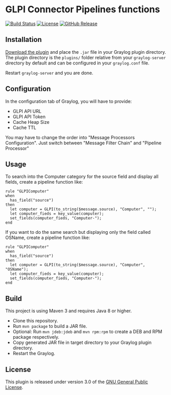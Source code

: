 # GLPI Connector Pipelines functions

[![Build Status](https://travis-ci.org/airbus-cyber/graylog-plugin-glpi.svg?branch=master)](https://travis-ci.org/airbus-cyber/graylog-plugin-glpi)
[![License](https://img.shields.io/badge/license-GPL--3.0-orange.svg)](https://www.gnu.org/licenses/gpl-3.0.txt)
[![GitHub Release](https://img.shields.io/badge/release-v1.2.0-blue.svg)](https://github.com/airbus-cyber/graylog-plugin-glpi/releases)

## Installation

[Download the plugin](https://github.com/airbus-cyber/graylog-plugin-glpi/releases)
and place the `.jar` file in your Graylog plugin directory. The plugin directory
is the `plugins/` folder relative from your `graylog-server` directory by default
and can be configured in your `graylog.conf` file.

Restart `graylog-server` and you are done.

## Configuration

In the configuration tab of Graylog, you will have to provide:
  * GLPI API URL
  * GLPI API Token
  * Cache Heap Size
  * Cache TTL
 
 You may have to change the order into "Message Processors Configuration". Just switch between "Message Filter Chain" and 	"Pipeline Processor"

## Usage

To search into the Computer category for the source field and display all fields, create a pipeline function like:
```
rule "GLPIComputer"
when
  has_field("source")
then
  let computer = GLPI(to_string($message.source), "Computer", "");
  let computer_fieds = key_value(computer);
  set_fields(computer_fieds, "Computer-");
end
```

If you want to do the same search but displaying only the field called OSName, create a pipeline function like:
```
rule "GLPIComputer"
when
  has_field("source")
then
  let computer = GLPI(to_string($message.source), "Computer", "OSName");
  let computer_fieds = key_value(computer);
  set_fields(computer_fieds, "Computer-");
end
```
## Build

This project is using Maven 3 and requires Java 8 or higher.

* Clone this repository.
* Run `mvn package` to build a JAR file.
* Optional: Run `mvn jdeb:jdeb` and `mvn rpm:rpm` to create a DEB and RPM package respectively.
* Copy generated JAR file in target directory to your Graylog plugin directory.
* Restart the Graylog.

## License

This plugin is released under version 3.0 of the [GNU General Public License](https://www.gnu.org/licenses/gpl-3.0.txt).
